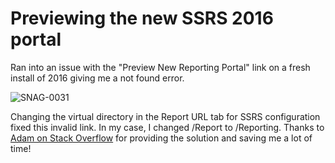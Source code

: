 # Previewing the new SSRS 2016 portal


Ran into an issue with the &#34;Preview New Reporting Portal&#34; link on a fresh install of 2016 giving me a not found error.

![SNAG-0031](/images/SNAG-0031_kxyjti.png)

Changing the virtual directory in the Report URL tab for SSRS configuration fixed this invalid link. In my case, I changed /Report to /Reporting.
Thanks to [Adam on Stack Overflow](http://stackoverflow.com/questions/34410218/access-ssrs-2016-new-reporting-portal) for providing the solution and saving me a lot of time!

